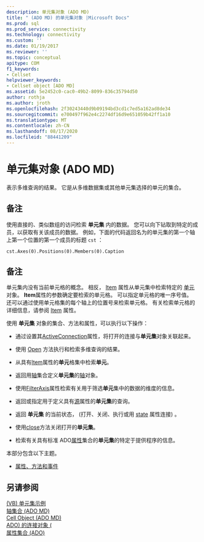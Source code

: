 ```yaml
---
description: 单元集对象 (ADO MD)
title: " (ADO MD) 的单元集对象 |Microsoft Docs"
ms.prod: sql
ms.prod_service: connectivity
ms.technology: connectivity
ms.custom: ''
ms.date: 01/19/2017
ms.reviewer: ''
ms.topic: conceptual
apitype: COM
f1_keywords:
- Cellset
helpviewer_keywords:
- Cellset object [ADO MD]
ms.assetid: 5e2452c0-cac0-49b2-8099-836c35794d50
author: rothja
ms.author: jroth
ms.openlocfilehash: 2f30243440d9b09194bd3cd1c7ed5a162ad8de34
ms.sourcegitcommit: e700497f962e4c2274df16d9e651059b42ff1a10
ms.translationtype: MT
ms.contentlocale: zh-CN
ms.lasthandoff: 08/17/2020
ms.locfileid: "88441209"
---
```

# <a name="cellset-object-ado-md"></a>单元集对象 (ADO MD)
表示多维查询的结果。 它是从多维数据集或其他单元集选择的单元的集合。  
  
## <a name="remarks"></a>备注  
 使用直接的、类似数组的访问检索 **单元集** 内的数据。 您可以向下钻取到特定的成员，以获取有关该成员的数据。 例如，下面的代码返回名为的单元集的第一个轴上第一个位置的第一个成员的标题 `cst` ：  
  
```  
cst.Axes(0).Positions(0).Members(0).Caption  
```  
  
## <a name="remarks"></a>备注  
 单元集内没有当前单元格的概念。 相反， [Item](../../../ado/reference/ado-md-api/item-property-ado-md-cellset.md) 属性从单元集中检索特定的 [单元](../../../ado/reference/ado-md-api/cell-object-ado-md.md) 对象。 **Item**属性的参数确定要检索的单元格。 可以指定单元格的唯一序号值。 还可以通过使用单元格集的每个轴上的位置号来检索单元格。 有关检索单元格的详细信息，请参阅 [Item](../../../ado/reference/ado-md-api/item-property-ado-md-cellset.md) 属性。  
  
 使用 **单元集** 对象的集合、方法和属性，可以执行以下操作：  
  
-   通过设置其[ActiveConnection](../../../ado/reference/ado-md-api/activeconnection-property-ado-md.md)属性，将打开的连接与**单元集**对象关联起来。  
  
-   使用 [Open](../../../ado/reference/ado-md-api/open-method-ado-md.md) 方法执行和检索多维查询的结果。  
  
-   从具有[Item](../../../ado/reference/ado-md-api/item-property-ado-md-cellset.md)属性的**单元**格集中检索**单元**。  
  
-   返回用[轴](../../../ado/reference/ado-md-api/axes-collection-ado-md.md)集合定义**单元集**的[轴](../../../ado/reference/ado-md-api/axis-object-ado-md.md)对象。  
  
-   使用[FilterAxis](../../../ado/reference/ado-md-api/filteraxis-property-ado-md.md)属性检索有关用于筛选**单元**集中的数据的维度的信息。  
  
-   返回或指定用于定义具有[源](../../../ado/reference/ado-md-api/source-property-ado-md.md)属性的**单元集**的查询。  
  
-   返回 **单元集** 的当前状态， (打开、关闭、执行或用 [state](../../../ado/reference/ado-md-api/state-property-ado-md.md) 属性连接) 。  
  
-   使用[close](../../../ado/reference/ado-md-api/close-method-ado-md.md)方法关闭打开的**单元集**。  
  
-   检索有关具有标准 ADO[属性](../../../ado/reference/ado-api/properties-collection-ado.md)集合的**单元集**的特定于提供程序的信息。  
  
 本部分包含以下主题。  
  
-   [属性、方法和事件](../../../ado/reference/ado-md-api/cellset-object-properties-methods-and-events.md)  
  
## <a name="see-also"></a>另请参阅  
 [ (VB) 单元集示例 ](../../../ado/reference/ado-md-api/cellset-example-vb.md)   
 [轴集合 (ADO MD) ](../../../ado/reference/ado-md-api/axes-collection-ado-md.md)   
 [Cell Object (ADO MD) ](../../../ado/reference/ado-md-api/cell-object-ado-md.md)   
 [ADO) 的连接对象 (](../../../ado/reference/ado-api/connection-object-ado.md)   
 [属性集合 (ADO)](../../../ado/reference/ado-api/properties-collection-ado.md)
